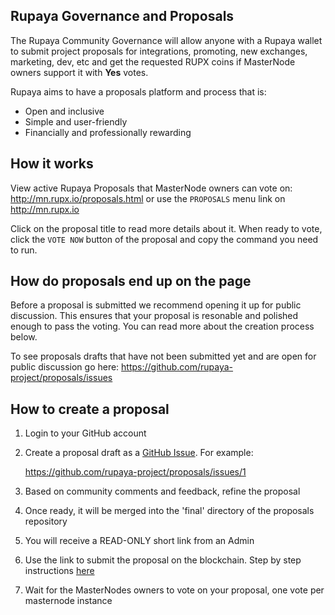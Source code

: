 ## Rupaya Governance and Proposals

The Rupaya Community Governance will allow anyone with a Rupaya wallet to submit project proposals for integrations, promoting, new exchanges, marketing, dev, etc and get the requested RUPX coins if MasterNode owners support it with **Yes** votes.

Rupaya aims to have a proposals platform and process that is:

* Open and inclusive
* Simple and user-friendly
* Financially and professionally rewarding

## How it works

View active Rupaya Proposals that MasterNode owners can vote on: http://mn.rupx.io/proposals.html
or use the `PROPOSALS` menu link on http://mn.rupx.io

Click on the proposal title to read more details about it. When ready to vote, click the `VOTE NOW` button of the proposal and copy the command you need to run.

## How do proposals end up on the page

Before a proposal is submitted we recommend opening it up for public discussion. This ensures that your proposal is resonable and polished enough to pass the voting. You can read more about the creation process below.

To see proposals drafts that have not been submitted yet and are open for public discussion go here:
https://github.com/rupaya-project/proposals/issues

## How to create a proposal
1. Login to your GitHub account
2. Create a proposal draft as a [GitHub Issue](https://github.com/rupaya-project/proposals/issues). For example:

    https://github.com/rupaya-project/proposals/issues/1
    
3. Based on community comments and feedback, refine the proposal
4. Once ready, it will be merged into the 'final' directory of the proposals repository
5. You will receive a READ-ONLY short link from an Admin
6. Use the link to submit the proposal on the blockchain. Step by step instructions [here](https://github.com/rupaya-project/documentation/blob/master/guides/mn_governance_proposals.md)
7. Wait for the MasterNodes owners to vote on your proposal, one vote per masternode instance
